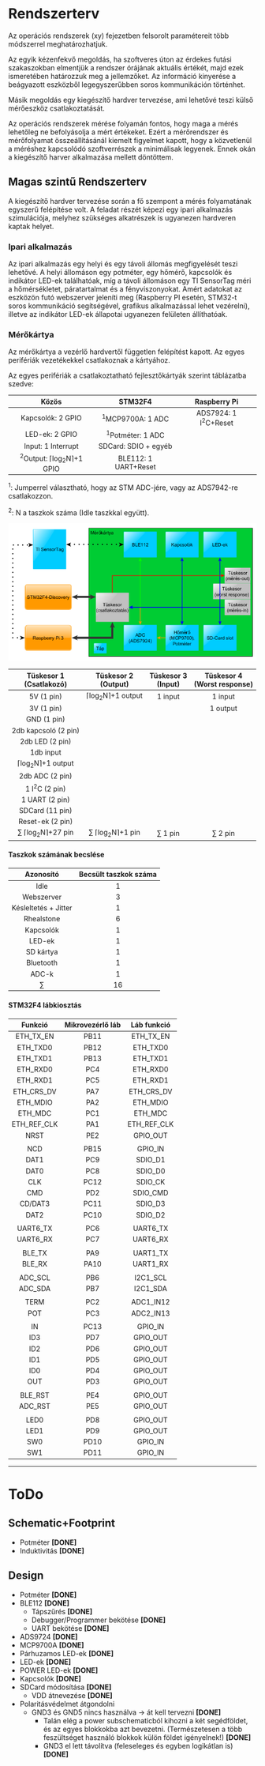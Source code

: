 # Rendszerterv

Az operációs rendszerek (xy) fejezetben felsorolt paramétereit több módszerrel meghatározhatjuk.

Az egyik kézenfekvő megoldás, ha szoftveres úton az érdekes futási szakaszokban elmentjük a rendszer órájának aktuális értékét, majd ezek ismeretében határozzuk meg a jellemzőket. Az információ kinyerése a beágyazott eszközből legegyszerűbben soros kommunikáción történhet.

Másik megoldás egy kiegészítő hardver tervezése, ami lehetővé teszi külső mérőeszköz csatlakoztatását.

Az operációs rendszerek mérése folyamán fontos, hogy maga a mérés lehetőleg ne befolyásolja a mért értékeket. Ezért a mérőrendszer és mérőfolyamat összeállításánál kiemelt figyelmet kapott, hogy a közvetlenül a méréshez kapcsolódó szoftverrészek a minimálisak legyenek. Ennek okán a kiegészítő harver alkalmazása mellett döntöttem.


## Magas szintű Rendszerterv

A kiegészítő hardver tervezése során a fő szempont a mérés folyamatának egyszerű felépítése volt. A feladat részét képezi egy ipari alkalmazás szimulációja, melyhez szükséges alkatrészek is ugyanezen hardveren kaptak helyet.


### Ipari alkalmazás

Az ipari alkalmazás egy helyi és egy távoli állomás megfigyelését teszi lehetővé. A helyi állomáson egy potméter, egy hőmérő, kapcsolók és indikátor LED-ek találhatóak, míg a távoli állomáson egy TI SensorTag méri a hőmérsékletet, páratartalmat és a fényviszonyokat. Amért adatokat az eszközön futó webszerver jeleníti meg (Raspberry PI esetén, STM32-t soros kommunikáció segítségével, grafikus alkalmazással lehet vezérelni), illetve az indikátor LED-ek állapotai ugyanezen felületen állíthatóak.


### Mérőkártya

Az mérőkártya a vezérlő hardvertől független felépítést kapott. Az egyes perifériák vezetékekkel csatlakoznak a kártyához.

Az egyes perifériák a csatlakoztatható fejlesztőkártyák szerint táblázatba szedve:

| Közös | STM32F4 | Raspberry Pi |
|:-----:|:-------:|:------------:|
| Kapcsolók: 2 GPIO | <sup>1</sup>MCP9700A: 1 ADC | ADS7924: 1 I<sup>2</sup>C+Reset |
| LED-ek: 2 GPIO | <sup>1</sup>Potméter: 1 ADC |  |
| Input: 1 Interrupt | SDCard: SDIO + egyéb|  |
| <sup>2</sup>Output: &lceil;log<sub>2</sub>N&rceil;+1 GPIO | BLE112: 1 UART+Reset |  |
<sup>1</sup>: Jumperrel választható, hogy az STM ADC-jére, vagy az ADS7942-re csatlakozzon.

<sup>2</sup>: N a taszkok száma (Idle taszkkal együtt).

![system_design](https://github.com/Lyque/diplomaterv/raw/master/Documents/Jegyzetek/Figures/System_design/01_system_design.png "system_design")

| Tüskesor 1 <br>(Csatlakozó) | Tüskesor 2 <br>(Output) | Tüskesor 3 <br>(Input) | Tüskesor 4 <br>(Worst response) |
|:----------:|:----------:|:----------:|:----------:|
| 5V (1 pin) | &lceil;log<sub>2</sub>N&rceil;+1 output | 1 input | 1 input |
| 3V (1 pin) | | | 1 output |
| GND (1 pin) | | | |
| 2db kapcsoló (2 pin)  | | | |
| 2db LED (2 pin) | | | |
| 1db input | | | |
| &lceil;log<sub>2</sub>N&rceil;+1 output | | | |
| 2db ADC (2 pin) | | | |
| 1 I<sup>2</sup>C (2 pin) | | | |
| 1 UART (2 pin) | | | |
| SDCard (11 pin) | | | |
| Reset-ek (2 pin) | | | |
| &sum; &lceil;log<sub>2</sub>N&rceil;+27 pin | &sum; &lceil;log<sub>2</sub>N&rceil;+1 pin | &sum; 1 pin | &sum; 2 pin |


#### Taszkok számának becslése

| Azonosító | Becsült taszkok száma |
|:---------:|:---------------------:|
| Idle | 1 |
| Webszerver | 3 |
| Késleltetés + Jitter | 1 |
| Rhealstone | 6 |
| Kapcsolók | 1 |
| LED-ek | 1 |
| SD kártya | 1 |
| Bluetooth | 1 |
| ADC-k | 1 |
| &sum; | 16 |


#### STM32F4 lábkiosztás

| Funkció | Mikrovezérlő láb | Láb funkció |
|:-------:|:----------------:|:-----------:|
| ETH_TX_EN | PB11 | ETH_TX_EN |
| ETH_TXD0 | PB12 | ETH_TXD0 |
| ETH_TXD1 | PB13 | ETH_TXD1 |
| ETH_RXD0 | PC4 | ETH_RXD0 |
| ETH_RXD1 | PC5 | ETH_RXD1 |
| ETH_CRS_DV | PA7 | ETH_CRS_DV |
| ETH_MDIO | PA2 | ETH_MDIO |
| ETH_MDC | PC1 | ETH_MDC |
| ETH_REF_CLK | PA1 | ETH_REF_CLK |
| NRST | PE2 | GPIO_OUT |
|  |  |  |
| NCD | PB15 | GPIO_IN |
| DAT1 | PC9 | SDIO_D1 |
| DAT0 | PC8 | SDIO_D0 |
| CLK | PC12 | SDIO_CK |
| CMD | PD2 | SDIO_CMD |
| CD/DAT3 | PC11 | SDIO_D3 |
| DAT2 | PC10 | SDIO_D2 |
|  |  |  |
| UART6_TX | PC6 | UART6_TX |
| UART6_RX | PC7 | UART6_RX |
|  |  |  |
| BLE_TX | PA9 | UART1_TX |
| BLE_RX | PA10 | UART1_RX |
|  |  |  |
| ADC_SCL | PB6 | I2C1_SCL |
| ADC_SDA | PB7 | I2C1_SDA |
|  |  |  |
| TERM | PC2 | ADC1_IN12 |
| POT | PC3 | ADC2_IN13 |
|  |  |  |
| IN | PC13 | GPIO_IN |
| ID3 | PD7 | GPIO_OUT |
| ID2 | PD6 | GPIO_OUT |
| ID1 | PD5 | GPIO_OUT |
| ID0 | PD4 | GPIO_OUT |
| OUT | PD3 | GPIO_OUT |
|  |  |  |
| BLE_RST | PE4 | GPIO_OUT |
| ADC_RST | PE5 | GPIO_OUT |
|  |  |  |
| LED0 | PD8 | GPIO_OUT |
| LED1 | PD9 | GPIO_OUT |
| SW0 | PD10 | GPIO_IN |
| SW1 | PD11 | GPIO_IN |

--------------------------------------------------

# ToDo

## Schematic+Footprint

- Potméter __[DONE]__
- Induktivitás __[DONE]__


## Design

- Potméter __[DONE]__
- BLE112 __[DONE]__
    - Tápszűrés __[DONE]__
    - Debugger/Programmer bekötése __[DONE]__
    - UART bekötése __[DONE]__
- ADS9724 __[DONE]__
- MCP9700A __[DONE]__
- Párhuzamos LED-ek __[DONE]__
- LED-ek __[DONE]__
- POWER LED-ek __[DONE]__
- Kapcsolók __[DONE]__
- SDCard módosítása __[DONE]__
    - VDD átnevezése __[DONE]__
- Polaritásvédelmet átgondolni
    - GND3 és GND5 nincs használva -> át kell tervezni __[DONE]__
        - Talán elég a power subschematicból kihozni a két segédföldet, és az egyes blokkokba azt bevezetni. (Természetesen a több feszültséget használó blokkok külön földet igényelnek!) __[DONE]__
        - GND3 el lett távolítva (feleseleges és egyben logikátlan is) __[DONE]__